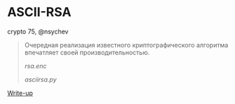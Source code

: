 # ASCII-RSA

crypto 75, @nsychev

> Очередная реализация известного криптографического алгоритма впечатляет своей производительностью.
>
> _rsa.enc_
>
> _asciirsa.py_

[Write-up](WRITEUP.md)
